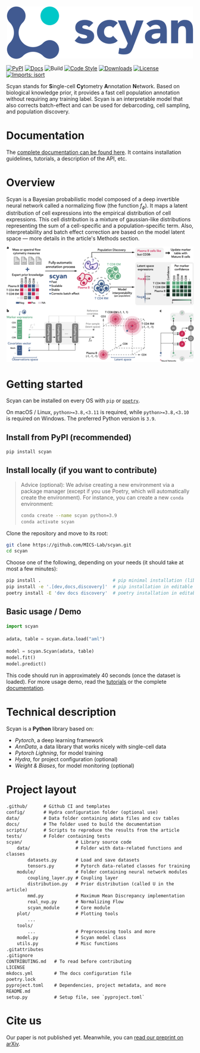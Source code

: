 <p align="center">
  <img src="https://github.com/MICS-Lab/scyan/raw/master/docs/assets/logo.png" alt="scyan_logo" width="500"/>
</p>

[![PyPI](https://img.shields.io/pypi/v/scyan.svg)](https://pypi.org/project/scyan)
[![Docs](https://img.shields.io/badge/docs-mkdocs-blue)](https://mics-lab.github.io/scyan/)
![Build](https://github.com/MICS-Lab/scyan/workflows/ci/badge.svg)
[![Code Style](https://img.shields.io/badge/code%20style-black-000000.svg)](https://github.com/python/black)
[![Downloads](https://pepy.tech/badge/scyan)](https://pepy.tech/project/scyan)
[![License](https://img.shields.io/pypi/l/scyan.svg)](https://github.com/MICS-Lab/scyan/blob/master/LICENSE)
[![Imports: isort](https://img.shields.io/badge/imports-isort-blueviolet)](https://pycqa.github.io/isort/)

Scyan stands for **S**ingle-cell **Cy**tometry **A**nnotation **N**etwork. Based on biological knowledge prior, it provides a fast cell population annotation without requiring any training label. Scyan is an interpretable model that also corrects batch-effect and can be used for debarcoding, cell sampling, and population discovery.

# Documentation

The [complete documentation can be found here](https://mics-lab.github.io/scyan/). It contains installation guidelines, tutorials, a description of the API, etc.

# Overview

Scyan is a Bayesian probabilistic model composed of a deep invertible neural network called a normalizing flow (the function $f_{\phi}$). It maps a latent distribution of cell expressions into the empirical distribution of cell expressions. This cell distribution is a mixture of gaussian-like distributions representing the sum of a cell-specific and a population-specific term. Also, interpretability and batch effect correction are based on the model latent space — more details in the article's Methods section.

<p align="center">
  <img src="https://github.com/MICS-Lab/scyan/raw/master/docs/assets/overview.png" alt="overview_image"/>
</p>

# Getting started

Scyan can be installed on every OS with `pip` or [`poetry`](https://python-poetry.org/docs/).

On macOS / Linux, `python>=3.8,<3.11` is required, while `python>=3.8,<3.10` is required on Windows. The preferred Python version is `3.9`.

## Install from PyPI (recommended)

```bash
pip install scyan
```

## Install locally (if you want to contribute)

> Advice (optional): We advise creating a new environment via a package manager (except if you use Poetry, which will automatically create the environment). For instance, you can create a new `conda` environment:
>
> ```bash
> conda create --name scyan python=3.9
> conda activate scyan
> ```

Clone the repository and move to its root:

```bash
git clone https://github.com/MICS-Lab/scyan.git
cd scyan
```

Choose one of the following, depending on your needs (it should take at most a few minutes):

```bash
pip install .                           # pip minimal installation (library only)
pip install -e '.[dev,docs,discovery]'  # pip installation in editable mode
poetry install -E 'dev docs discovery'  # poetry installation in editable mode
```

## Basic usage / Demo

```py
import scyan

adata, table = scyan.data.load("aml")

model = scyan.Scyan(adata, table)
model.fit()
model.predict()
```

This code should run in approximately 40 seconds (once the dataset is loaded).
For more usage demo, read the [tutorials](https://mics-lab.github.io/scyan/tutorials/usage/) or the complete [documentation](https://mics-lab.github.io/scyan/).

# Technical description

Scyan is a **Python** library based on:

- _Pytorch_, a deep learning framework
- _AnnData_, a data library that works nicely with single-cell data
- _Pytorch Lighning_, for model training
- _Hydra_, for project configuration (optional)
- _Weight & Biases_, for model monitoring (optional)

# Project layout

    .github/      # Github CI and templates
    config/       # Hydra configuration folder (optional use)
    data/         # Data folder containing adata files and csv tables
    docs/         # The folder used to build the documentation
    scripts/      # Scripts to reproduce the results from the article
    tests/        # Folder containing tests
    scyan/                    # Library source code
        data/                 # Folder with data-related functions and classes
            datasets.py       # Load and save datasets
            tensors.py        # Pytorch data-related classes for training
        module/               # Folder containing neural network modules
            coupling_layer.py # Coupling layer
            distribution.py   # Prior distribution (called U in the article)
            mmd.py            # Maximum Mean Discrepancy implementation
            real_nvp.py       # Normalizing Flow
            scyan_module      # Core module
        plot/                 # Plotting tools
            ...
        tools/
            ...               # Preprocessing tools and more
        model.py              # Scyan model class
        utils.py              # Misc functions
    .gitattributes
    .gitignore
    CONTRIBUTING.md   # To read before contributing
    LICENSE
    mkdocs.yml        # The docs configuration file
    poetry.lock
    pyproject.toml    # Dependencies, project metadata, and more
    README.md
    setup.py          # Setup file, see `pyproject.toml`

# Cite us

Our paper is not published yet. Meanwhile, you can [read our preprint on arXiv](https://arxiv.org/abs/2208.05745).
